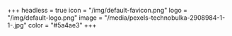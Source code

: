 +++
headless = true
icon = "/img/default-favicon.png"
logo = "/img/default-logo.png"
image = "/media/pexels-technobulka-2908984-1-1-.jpg"
color = "#5a4ae3"
+++
